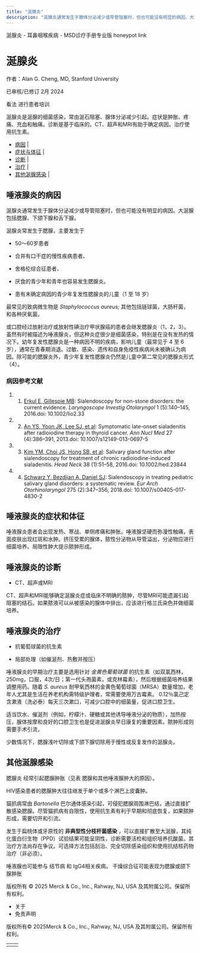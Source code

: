 ```yaml
---
title: "涎腺炎"
description: "涎腺炎通常发生于腺体分泌减少或导管阻塞时，但也可能没有明显的病因。大涎腺包括腮腺、下颌下腺和舌下腺。"
---
```


﻿涎腺炎 \- 耳鼻咽喉疾病 \- MSD诊疗手册专业版 honeypot link

# 涎腺炎

作者：Alan G. Cheng, MD, Stanford University

已审核/已修订 2月 2024

看法 进行患者培训

涎腺炎是涎腺的细菌感染，常由涎石阻塞、腺体分泌减少引起。症状是肿胀、疼痛、充血和触痛。诊断是基于临床的。CT、超声和MRI有助于确定病因。治疗使用抗生素。

- [病因](#病因_v946608_zh) \|
- [症状与体征](#症状与体征_v946612_zh) \|
- [诊断](#诊断_v946615_zh) \|
- [治疗](#治疗_v946618_zh) \|
- [其他涎腺感染](#其他涎腺感染_v946628_zh) \|

## 唾液腺炎的病因

涎腺炎通常发生于腺体分泌减少或导管阻塞时，但也可能没有明显的病因。大涎腺包括腮腺、下颌下腺和舌下腺。

涎腺炎常发生于腮腺，主要发生于

- 50～60岁患者

- 合并有口干症的慢性疾病患者、

- 舍格伦综合征患者、

- 厌食的青少年和青年也容易发生腮腺炎。

- 患有未确定病因的青少年复发性腮腺炎的儿童（1 至 18 岁）


最常见的致病微生物是 _Staphylococcus aureus;_ 其他包括链球菌，大肠杆菌，和各种厌氧菌。

或口腔经过放射治疗或放射性碘治疗甲状腺癌的患者会继发腮腺炎（1，2，3）。 虽然有时被描述为唾液腺炎，但这种炎症很少是细菌感染，特别是在没有发热的情况下。幼年复发性腮腺炎是一种病因不明的疾病，影响儿童（最常见于 4 至 6 岁），通常在青春期消退。过敏、感染、遗传和自身免疫性疾病尚未被确认为病因。除可能的腮腺炎外，青少年复发性腮腺炎仍然是儿童中第二常见的腮腺炎形式（4）。

### 病因参考文献

1. 1. [Erkul E, Gillespie MB](https://www.ncbi.nlm.nih.gov/pmc/articles/PMC5510257/): Sialendoscopy for non-stone disorders: the current evidence. _Laryngoscope Investig Otolaryngol_ 1 (5):140–145, 2016.doi: 10.1002/lio2.33

2. 2. [An YS, Yoon JK, Lee SJ, et al](https://www.ncbi.nlm.nih.gov/pmc/articles/PMC5510257/): Symptomatic late-onset sialadenitis after radioiodine therapy in thyroid cancer. _Ann Nucl Med_ 27 (4):386–391, 2013.doi: 10.1007/s12149-013-0697-5

3. 3. [Kim YM, Choi JS, Hong SB, et al](http://www.ncbi.nlm.nih.gov/pubmed/24995941): Salivary gland function after sialendoscopy for treatment of chronic radioiodine-induced sialadenitis. _Head Neck_ 38 (1):51–58, 2016.doi: 10.1002/hed.23844

4. 4. [Schwarz Y, Bezdjian A, Daniel SJ](https://link.springer.com/article/10.1007/s00405-017-4830-2): Sialendoscopy in treating pediatric salivary gland disorders: a systematic review. _Eur Arch Otorhinolaryngol_ 275 (2):347–356, 2018.doi: 10.1007/s00405-017-4830-2


## 唾液腺炎的症状和体征

唾液腺炎患者会出现发热、寒战、单侧疼痛和肿胀。唾液腺坚硬而弥漫性触痛，表面皮肤出现红斑和水肿。挤压受累的腺体，脓性分泌物从导管溢出，分泌物应进行细菌培养。局限性肿大提示脓肿形成。

## 唾液腺炎的诊断

- CT、超声或MRI


CT、超声和MRI能够确定涎腺炎症或临床不明确的脓肿，尽管MRI可能遗漏引起阻塞的结石。如果脓液可以从被感染的腺体中排出，应该进行格兰氏染色并做细菌培养。

## 唾液腺炎的治疗

- 抗葡萄球菌的抗生素

- 局部处理（如催涎剂、热敷并按压）


唾液腺炎的早期治疗主要是选用针对 _金黄色葡萄球菌_ 的抗生素（如双氯西林，250mg，口服，4次/日；第一代头孢菌素，或克林霉素），然后根据细菌培养结果调整用药。随着 _S. aureus_ 耐甲氧西林的金黄色葡萄球菌（MRSA）数量增加，老年人尤其是生活在养老机构需特级护理者，常需要使用万古霉素。 0.12％氯己定含漱液（洗必泰）每天三次漱口，可减少口腔中的细菌量，促进口腔卫生。

适当饮水、催涎剂（例如，柠檬汁、硬糖或其他诱导唾液分泌的物质），加热按压，腺体按摩和良好的口腔卫生也是促进涎腺炎早日康复的重要因素。脓肿形成则需要手术引流，

少数情况下，腮腺浅叶切除或下颌下腺切除用于慢性或反复发作的涎腺炎。

## 其他涎腺感染

腮腺炎 经常引起腮腺肿胀（见表 腮腺和其他唾液腺肿大的原因）。

HIV感染患者的腮腺肿大往往继发于单个或多个淋巴上皮囊肿。

猫抓病常由 _Bartonella_ 巴尔通体感染引起，可侵犯腮腺周围淋巴结，通过直接扩散感染腮腺。尽管猫抓病有自限性，使用抗生素有利于早期和彻底恢复，如果脓肿形成，需要切开和引流。

发生于扁桃体或牙原性的 **非典型性分枝杆菌感染** ，可以直接扩散至大涎腺，其纯化蛋白衍生物（PPD）试验结果可能呈阴性，诊断需要活检和组织培养抗酸菌。其治疗方法尚存在争议。可选择方法包括刮治、完全切除感染组织和使用抗结核药物治疗（非必须）。

唾液腺也可能参与 结节病 和 IgG4相关疾病。 干燥综合征可能表现为腮腺或颌下腺肿胀



版权所有 © 2025
Merck & Co., Inc., Rahway, NJ, USA 及其附属公司。保留所有权利。

- 关于
- 免责声明

版权所有© 2025Merck & Co., Inc., Rahway, NJ, USA 及其附属公司。保留所有权利。

|     |     |
| --- | --- |
|  |  |